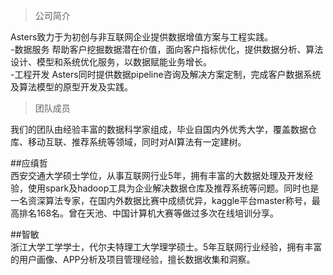 > 公司简介

Asters致力于为初创与非互联网企业提供数据增值方案与工程实践。  
-数据服务  帮助客户挖掘数据潜在价值，面向客户指标优化，提供数据分析、算法设计、模型和系统优化服务，以数据赋能业务增长。  
-工程开发  Asters同时提供数据pipeline咨询及解决方案定制，完成客户数据系统及算法模型的原型开发及实践。  

> 团队成员

我们的团队由经验丰富的数据科学家组成，毕业自国内外优秀大学，覆盖数据仓库、移动互联、推荐系统等领域，同时对AI算法有一定建树。

##应缜哲  
西安交通大学硕士学位，从事互联网行业5年，拥有丰富的大数据处理及开发经验，使用spark及hadoop工具为企业解决数据仓库及推荐系统等问题。同时也是一名资深算法专家，在国内外数据比赛中成绩优异，kaggle平台master称号，最高排名168名。曾在天池、中国计算机大赛等做过多次在线培训分享。

##智敏   
浙江大学工学学士，代尔夫特理工大学理学硕士。5年互联网行业经验，拥有丰富的用户画像、APP分析及项目管理经验，擅长数据收集和洞察。




